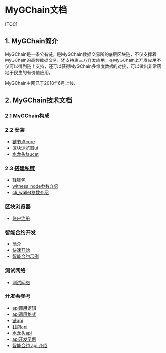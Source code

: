 # MyGChain文档

[TOC]

## 1. MyGChain简介

MyGChain是一条公有链，是MyGChain数据交易所的底层区块链，不仅支撑着MyGChain的高频数据交易，还支持第三方开发应用，在MyGChain上开发应用不仅可以得到链上支持，还可以获得MyGChain多维度数据的对接，可以做出非常落地于民生的有价值应用。

MyGChain主网已于2018年6月上线.

## 2. MyGChain技术文档

### 2.1 [MyGChain构成](introduction.md)

### 2.2 安装

- [链节点core](install/core.install.md)
- [区块浏览器ui](install/ui.install.md)
- [水龙头faucet](install/faucet.install.md)

### 2.3 [搭建私链](chain.deploy.md)

- [轻钱包](node/cli_wallet.md)
- [witness_node参数介绍](node/cmd/witness_node.md)
- [cli_wallet参数介绍](node/cmd/cli_wallet.md)

### 区块浏览器

- [账户注册](wallet/register.md)

### 智能合约开发

- [简介](contract/introduction.md)
- [快速开始](contract/quick_start.md)
- [智能合约示例](contract/examples.md)

### 测试网络

- [测试网络](testnet/introduction.md)

### 开发者参考

- [api调用逻辑](node/api/introduction.md)
- [api调用格式](node/api/format.md)
- [链api](node/api/witness_node.md)
- [钱包api](node/api/cli_wallet.md)
- [水龙头api](node/api/faucet.md)
- [api开发示例](node/api/develop.md)
- [智能合约 api 介绍](contract/contract-api.md)
